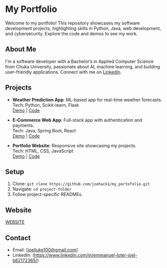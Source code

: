 # My Portfolio

Welcome to my portfolio! This repository showcases my software development projects, highlighting skills in Python, Java, web development, and cybersecurity. Explore the code and demos to see my work.

## About Me
I'm a software developer with a Bachelor’s in Applied Computer Science from Chuka University, passionate about AI, machine learning, and building user-friendly applications. Connect with me on [LinkedIn](https://www.linkedin.com/in/your-linkedin).

## Projects
- **Weather Prediction App**: ML-based app for real-time weather forecasts.  
  Tech: Python, Scikit-learn, Flask  
  [Demo](https://your-demo-link) | [Code](./weather-prediction)

- **E-Commerce Web App**: Full-stack app with authentication and payments.  
  Tech: Java, Spring Boot, React  
  [Demo](https://joelloter.free.nf/) | [Code](./ecommerce-app)

- **Portfolio Website**: Responsive site showcasing my projects.  
  Tech: HTML, CSS, JavaScript  
  [Demo](https://joelloter.free.nf/) | [Code](./portfolio-website)

## Setup
1. Clone: `git clone https://github.com/joehack1/my_portofolio.git`
2. Navigate: `cd project-folder`
3. Follow project-specific READMEs.

## Website
[WEBSITE](https://joelloter.free.nf/)

## Contact
- Email: [joelluke100@gmail.com]  
- LinkedIn: (https://www.linkedin.com/in/emmanuel-loter-joel-b62172365/)
